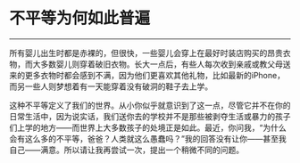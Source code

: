 # 不平等为何如此普遍

------

所有婴儿出生时都是赤裸的，但很快，一些婴儿会穿上在最好时装店购买的昂贵衣物，而大多数婴儿则穿着破旧衣物。长大一点后，有些人每次收到亲戚或教父母送来的更多衣物时都会感到不满，因为他们更喜欢其他礼物，比如最新的iPhone，而另一些人则梦想着有一天能穿着没有破洞的鞋子去上学。

这种不平等定义了我们的世界。从小你似乎就意识到了这一点，尽管它并不在你的日常生活中，因为说实话，我们送你去的学校并不是那些被剥夺生活或暴力的孩子们上学的地方——而世界上大多数孩子的处境正是如此。最近，你问我，“为什么会有这么多的不平等，爸爸？人类就这么愚蠢吗？”我的回答没有让你——甚至我自己——满意。所以请让我再尝试一次，提出一个稍微不同的问题。
